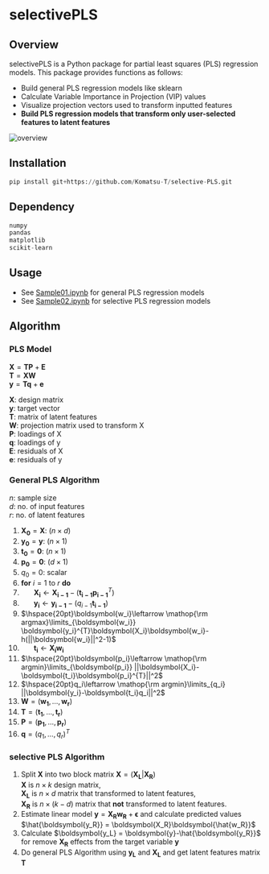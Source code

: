 # selectivePLS

## Overview
selectivePLS is a Python package for partial least squares (PLS) regression models. This package provides functions as follows:
* Build general PLS regression models like sklearn
* Calculate Variable Importance in Projection (VIP) values
* Visualize projection vectors used to transform inputted features
* **Build PLS regression models that transform only user-selected features to latent features**

![overview](https://user-images.githubusercontent.com/79096203/215299395-4725242b-1e22-4385-a43a-d60a5ae9783c.png)

## Installation
```python
pip install git+https://github.com/Komatsu-T/selective-PLS.git
```

## Dependency
```python
numpy
pandas
matplotlib
scikit-learn
```
## Usage
* See [Sample01.ipynb](https://github.com/Komatsu-T/selective-PLS/blob/main/Sample01.ipynb) for general PLS regression models
* See [Sample02.ipynb](https://github.com/Komatsu-T/selective-PLS/blob/main/Sample02.ipynb) for selective PLS regression models

## Algorithm
### PLS Model
$\boldsymbol{X} = \boldsymbol{TP} + \boldsymbol{E}$  
$\boldsymbol{T} = \boldsymbol{XW}$  
$\boldsymbol{y} = \boldsymbol{Tq} + \boldsymbol{e}$  

$\boldsymbol{X}$: design matrix  
$\boldsymbol{y}$: target vector  
$\boldsymbol{T}$: matrix of latent features  
$\boldsymbol{W}$: projection matrix used to transform X  
$\boldsymbol{P}$: loadings of X  
$\boldsymbol{q}$: loadings of y  
$\boldsymbol{E}$: residuals of X  
$\boldsymbol{e}$: residuals of y  

### General PLS Algorithm
$n$: sample size  
$d$: no. of input features  
$r$: no. of latent features  
1. $\boldsymbol{X_0} = \boldsymbol{X}$: $(n \times d)$    
2. $\boldsymbol{y_0} = \boldsymbol{y}$: $(n \times 1)$    
3. $\boldsymbol{t_0} = \boldsymbol{0}$: $(n \times 1)$  
4. $\boldsymbol{p_0} = \boldsymbol{0}$: $(d \times 1)$  
5. $q_0 = 0$: scalar  
6. **for** $i=1$ to $r$ **do**  
7. $\hspace{20pt}\boldsymbol{X_i}\leftarrow \boldsymbol{X_{i-1}} - (\boldsymbol{t_{i-1}}\boldsymbol{p_{i-1}}^{T})$  
8. $\hspace{20pt}\boldsymbol{y_i}\leftarrow \boldsymbol{y_{i-1}} - (q_{i-1}\boldsymbol{t_{i-1}})$  
9. $\hspace{20pt}\boldsymbol{w_i}\leftarrow \mathop{\rm argmax}\limits_{\boldsymbol{w_i}} \boldsymbol{y_i}^{T}\boldsymbol{X_i}\boldsymbol{w_i}-h(||\boldsymbol{w_i}||^2-1)$  
10. $\hspace{20pt}\boldsymbol{t_i}\leftarrow \boldsymbol{X_i}\boldsymbol{w_i}$
11. $\hspace{20pt}\boldsymbol{p_i}\leftarrow \mathop{\rm argmin}\limits_{\boldsymbol{p_i}} ||\boldsymbol{X_i}-\boldsymbol{t_i}\boldsymbol{p_i}^{T}||^2$
12. $\hspace{20pt}q_i\leftarrow \mathop{\rm argmin}\limits_{q_i} ||\boldsymbol{y_i}-\boldsymbol{t_i}q_i||^2$
13. $\boldsymbol{W} = (\boldsymbol{w_1},\ldots,\boldsymbol{w_r})$
14. $\boldsymbol{T} = (\boldsymbol{t_1},\ldots,\boldsymbol{t_r})$
15. $\boldsymbol{P} = (\boldsymbol{p_1},\ldots,\boldsymbol{p_r})$
16. $\boldsymbol{q} = (q_1,\ldots,q_r)^T$

### selective PLS Algorithm
1. Split $\boldsymbol{X}$ into two block matrix $\boldsymbol{X} = (\boldsymbol{X_L}|\boldsymbol{X_R})$  
    $\boldsymbol{X}$ is $n\times k$ design matrix,  
    $\boldsymbol{X_L}$ is $n\times d$ matrix that transformed to latent features,  
    $\boldsymbol{X_R}$ is $n\times (k-d)$ matrix that **not** transformed to latent features.
2. Estimate linear model $\boldsymbol{y} = \boldsymbol{X_R}\boldsymbol{w_R} + \boldsymbol{\epsilon}$ and calculate predicted values $\hat{\boldsymbol{y_R}} = \boldsymbol{X_R}\boldsymbol{\hat{w_R}}$
3. Calculate $\boldsymbol{y_L} = \boldsymbol{y}-\hat{\boldsymbol{y_R}}$ for remove $\boldsymbol{X_R}$ effects from the target variable $\boldsymbol{y}$
4. Do general PLS Algorithm using $\boldsymbol{y_L}$ and $\boldsymbol{X_L}$ and get latent features matrix $\boldsymbol{T}$




